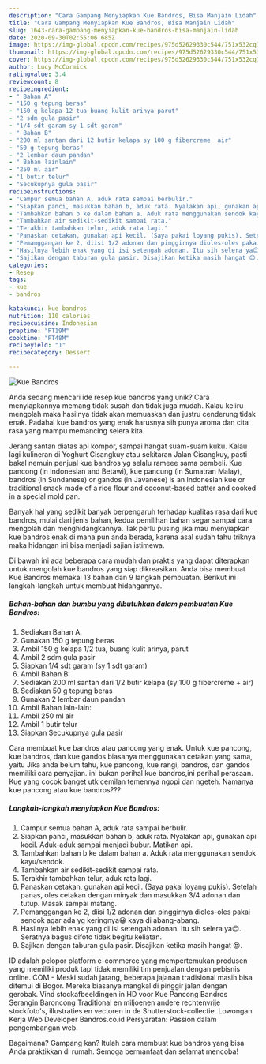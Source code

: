 ```yaml
---
description: "Cara Gampang Menyiapkan Kue Bandros, Bisa Manjain Lidah"
title: "Cara Gampang Menyiapkan Kue Bandros, Bisa Manjain Lidah"
slug: 1643-cara-gampang-menyiapkan-kue-bandros-bisa-manjain-lidah
date: 2020-09-30T02:55:06.685Z
image: https://img-global.cpcdn.com/recipes/975d52629330c544/751x532cq70/kue-bandros-foto-resep-utama.jpg
thumbnail: https://img-global.cpcdn.com/recipes/975d52629330c544/751x532cq70/kue-bandros-foto-resep-utama.jpg
cover: https://img-global.cpcdn.com/recipes/975d52629330c544/751x532cq70/kue-bandros-foto-resep-utama.jpg
author: Lucy McCormick
ratingvalue: 3.4
reviewcount: 8
recipeingredient:
- " Bahan A"
- "150 g tepung beras"
- "150 g kelapa 12 tua buang kulit arinya parut"
- "2 sdm gula pasir"
- "1/4 sdt garam sy 1 sdt garam"
- " Bahan B"
- "200 ml santan dari 12 butir kelapa sy 100 g fibercreme  air"
- "50 g tepung beras"
- "2 lembar daun pandan"
- " Bahan lainlain"
- "250 ml air"
- "1 butir telur"
- "Secukupnya gula pasir"
recipeinstructions:
- "Campur semua bahan A, aduk rata sampai berbulir."
- "Siapkan panci, masukkan bahan b, aduk rata. Nyalakan api, gunakan api kecil. Aduk-aduk sampai menjadi bubur. Matikan api."
- "Tambahkan bahan b ke dalam bahan a. Aduk rata menggunakan sendok kayu/sendok."
- "Tambahkan air sedikit-sedikit sampai rata."
- "Terakhir tambahkan telur, aduk rata lagi."
- "Panaskan cetakan, gunakan api kecil. (Saya pakai loyang pukis). Setelah panas, oles cetakan dengan minyak dan masukkan 3/4 adonan dan tutup. Masak sampai matang."
- "Pemanggangan ke 2, diisi 1/2 adonan dan pinggirnya dioles-oles pakai sendok agar ada yg keringnya😀 kaya di abang-abang."
- "Hasilnya lebih enak yang di isi setengah adonan. Itu sih selera ya😊. Seratnya bagus difoto tidak begitu keliatan."
- "Sajikan dengan taburan gula pasir. Disajikan ketika masih hangat 😍."
categories:
- Resep
tags:
- kue
- bandros

katakunci: kue bandros 
nutrition: 110 calories
recipecuisine: Indonesian
preptime: "PT19M"
cooktime: "PT48M"
recipeyield: "1"
recipecategory: Dessert

---
```



![Kue Bandros](https://img-global.cpcdn.com/recipes/975d52629330c544/751x532cq70/kue-bandros-foto-resep-utama.jpg)

Anda sedang mencari ide resep kue bandros yang unik? Cara menyiapkannya memang tidak susah dan tidak juga mudah. Kalau keliru mengolah maka hasilnya tidak akan memuaskan dan justru cenderung tidak enak. Padahal kue bandros yang enak harusnya sih punya aroma dan cita rasa yang mampu memancing selera kita.

Jerang santan diatas api kompor, sampai hangat suam-suam kuku. Kalau lagi kulineran di Yoghurt Cisangkuy atau sekitaran Jalan Cisangkuy, pasti bakal nemuin penjual kue bandros yg selalu rameee sama pembeli. Kue pancong (in Indonesian and Betawi), kue pancung (in Sumatran Malay), bandros (in Sundanese) or gandos (in Javanese) is an Indonesian kue or traditional snack made of a rice flour and coconut-based batter and cooked in a special mold pan.

Banyak hal yang sedikit banyak berpengaruh terhadap kualitas rasa dari kue bandros, mulai dari jenis bahan, kedua pemilihan bahan segar sampai cara mengolah dan menghidangkannya. Tak perlu pusing jika mau menyiapkan kue bandros enak di mana pun anda berada, karena asal sudah tahu triknya maka hidangan ini bisa menjadi sajian istimewa.


Di bawah ini ada beberapa cara mudah dan praktis yang dapat diterapkan untuk mengolah kue bandros yang siap dikreasikan. Anda bisa membuat Kue Bandros memakai 13 bahan dan 9 langkah pembuatan. Berikut ini langkah-langkah untuk membuat hidangannya.

<!--inarticleads1-->

##### Bahan-bahan dan bumbu yang dibutuhkan dalam pembuatan Kue Bandros:

1. Sediakan  Bahan A:
1. Gunakan 150 g tepung beras
1. Ambil 150 g kelapa 1/2 tua, buang kulit arinya, parut
1. Ambil 2 sdm gula pasir
1. Siapkan 1/4 sdt garam (sy 1 sdt garam)
1. Ambil  Bahan B:
1. Sediakan 200 ml santan dari 1/2 butir kelapa (sy 100 g fibercreme + air)
1. Sediakan 50 g tepung beras
1. Gunakan 2 lembar daun pandan
1. Ambil  Bahan lain-lain:
1. Ambil 250 ml air
1. Ambil 1 butir telur
1. Siapkan Secukupnya gula pasir


Cara membuat kue bandros atau pancong yang enak. Untuk kue pancong, kue bandros, dan kue gandos biasanya menggunakan cetakan yang sama, yaitu Jika anda belum tahu, kue pancong, kue rangi, bandros, dan gandos memiliki cara penyajian. ini bukan perihal kue bandros,ini perihal perasaan. Kue yang cocok banget utk cemilan temennya ngopi dan ngeteh. Namanya kue pancong atau kue bandros??? 

<!--inarticleads2-->

##### Langkah-langkah menyiapkan Kue Bandros:

1. Campur semua bahan A, aduk rata sampai berbulir.
1. Siapkan panci, masukkan bahan b, aduk rata. Nyalakan api, gunakan api kecil. Aduk-aduk sampai menjadi bubur. Matikan api.
1. Tambahkan bahan b ke dalam bahan a. Aduk rata menggunakan sendok kayu/sendok.
1. Tambahkan air sedikit-sedikit sampai rata.
1. Terakhir tambahkan telur, aduk rata lagi.
1. Panaskan cetakan, gunakan api kecil. (Saya pakai loyang pukis). Setelah panas, oles cetakan dengan minyak dan masukkan 3/4 adonan dan tutup. Masak sampai matang.
1. Pemanggangan ke 2, diisi 1/2 adonan dan pinggirnya dioles-oles pakai sendok agar ada yg keringnya😀 kaya di abang-abang.
1. Hasilnya lebih enak yang di isi setengah adonan. Itu sih selera ya😊. Seratnya bagus difoto tidak begitu keliatan.
1. Sajikan dengan taburan gula pasir. Disajikan ketika masih hangat 😍.


ID adalah pelopor platform e-commerce yang mempertemukan produsen yang memiliki produk tapi tidak memiliki tim penjualan dengan pebisnis online. COM - Meski sudah jarang, beberapa jajanan tradisional masih bisa ditemui di Bogor. Mereka biasanya mangkal di pinggir jalan dengan gerobak. Vind stockafbeeldingen in HD voor Kue Pancong Bandros Serangin Baroncong Traditional en miljoenen andere rechtenvrije stockfoto&#39;s, illustraties en vectoren in de Shutterstock-collectie. Lowongan Kerja Web Developer Bandros.co.id Persyaratan: Passion dalam pengembangan web. 

Bagaimana? Gampang kan? Itulah cara membuat kue bandros yang bisa Anda praktikkan di rumah. Semoga bermanfaat dan selamat mencoba!
